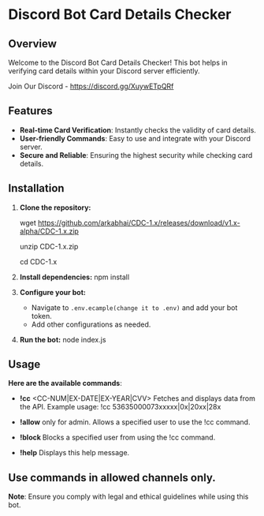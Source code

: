 # Discord Bot Card Details Checker

## Overview
Welcome to the Discord Bot Card Details Checker! This bot helps in verifying card details within your Discord server efficiently.

Join Our Discord - https://discord.gg/XuywETpQRf

## Features
- **Real-time Card Verification**: Instantly checks the validity of card details.
- **User-friendly Commands**: Easy to use and integrate with your Discord server.
- **Secure and Reliable**: Ensuring the highest security while checking card details.

## Installation

1. **Clone the repository:**

   wget https://github.com/arkabhai/CDC-1.x/releases/download/v1.x-alpha/CDC-1.x.zip

   unzip CDC-1.x.zip

   cd CDC-1.x

3. **Install dependencies:**
    npm install

4. **Configure your bot:**
    - Navigate to `.env.ecample(change it to .env)` and add your bot token.
    - Add other configurations as needed.

5. **Run the bot:**
    node index.js

## Usage

**Here are the available commands**:
- **!cc** <CC-NUM|EX-DATE|EX-YEAR|CVV>
Fetches and displays data from the API. Example usage: !cc 53635000073xxxxx|0x|20xx|28x

- **!allow** <user> only for admin.
Allows a specified user to use the !cc command.

- **!block <user>**
Blocks a specified user from using the !cc command.

- **!help**
Displays this help message.

## Use commands in allowed channels only.

**Note**: Ensure you comply with legal and ethical guidelines while using this bot.
